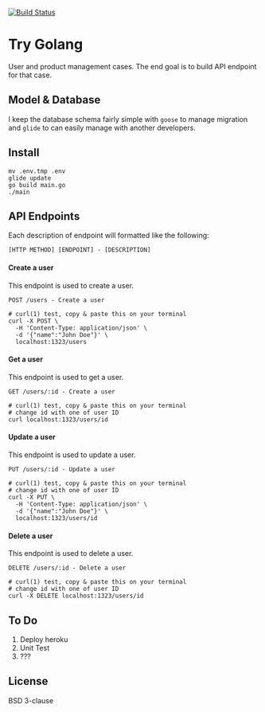 [![Build Status](https://travis-ci.org/edwinlab/inventory.svg?branch=master)](https://travis-ci.org/edwinlab/inventory)

# Try Golang
User and product management cases. The end goal is to build API endpoint for that case.

## Model & Database
I keep the database schema fairly simple with `goose` to manage migration and `glide` to can easily manage with another developers.

## Install
```
mv .env.tmp .env
glide update
go build main.go
./main
```

## API Endpoints
Each description of endpoint will formatted like the following:

```
[HTTP METHOD] [ENDPOINT] - [DESCRIPTION]
```

#### Create a user
This endpoint is used to create a user. 

```
POST /users - Create a user

# curl(1) test, copy & paste this on your terminal
curl -X POST \             
  -H 'Content-Type: application/json' \
  -d '{"name":"John Doe"}' \
  localhost:1323/users
```

#### Get a user
This endpoint is used to get a user. 

```
GET /users/:id - Create a user

# curl(1) test, copy & paste this on your terminal
# change id with one of user ID
curl localhost:1323/users/id
```

#### Update a user
This endpoint is used to update a user. 

```
PUT /users/:id - Update a user

# curl(1) test, copy & paste this on your terminal
# change id with one of user ID
curl -X PUT \             
  -H 'Content-Type: application/json' \
  -d '{"name":"John Doe"}' \
  localhost:1323/users/id
```

#### Delete a user
This endpoint is used to delete a user. 

```
DELETE /users/:id - Delete a user

# curl(1) test, copy & paste this on your terminal
# change id with one of user ID
curl -X DELETE localhost:1323/users/id
```

## To Do
1. Deploy heroku
2. Unit Test
3. ???

## License
BSD 3-clause
